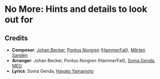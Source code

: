 # No More: Hints and details to look out for

## Credits

* **Composer**: [Johan Becker](https://www.discogs.com/artist/572429-Johan-Becker), [Pontus Norgren](https://www.discogs.com/artist/392708-Pontus-Norgren) ([HammerFall](https://www.discogs.com/artist/287459-HammerFall)), [Mårten Sandén](https://www.discogs.com/artist/713592-M%C3%A5rten-Sand%C3%A9n)
* **Arranger**: Johan Becker, Pontus Norgren (HammerFall), [Soma Genda](https://www.discogs.com/artist/5207567-Soma-Genda), [MEG](https://www.discogs.com/artist/357456-MEG-3)
* **Lyrics**: Soma Genda, [Hayato Yamamoto](https://www.discogs.com/artist/7184916-Hayato-Yamamoto)
